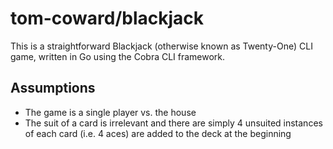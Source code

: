 # tom-coward/blackjack
This is a straightforward Blackjack (otherwise known as Twenty-One) CLI game, written in Go using the Cobra CLI framework.

## Assumptions
- The game is a single player vs. the house
- The suit of a card is irrelevant and there are simply 4 unsuited instances of each card (i.e. 4 aces) are added to the deck at the beginning